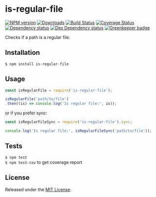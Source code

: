 # is-regular-file

[![NPM version][npm-image]][npm-url] [![Downloads][downloads-image]][npm-url] [![Build Status][travis-image]][travis-url] [![Coverage Status][coveralls-image]][coveralls-url] [![Dependency status][david-dm-image]][david-dm-url] [![Dev Dependency status][david-dm-dev-image]][david-dm-dev-url] [![Greenkeeper badge][greenkeeper-image]][greenkeeper-url]

[npm-url]:https://npmjs.org/package/is-regular-file
[downloads-image]:http://img.shields.io/npm/dm/is-regular-file.svg
[npm-image]:http://img.shields.io/npm/v/is-regular-file.svg
[travis-url]:https://travis-ci.org/moxystudio/node-is-regular-file
[travis-image]:http://img.shields.io/travis/moxystudio/node-is-regular-file/master.svg
[coveralls-url]:https://coveralls.io/r/moxystudio/node-is-regular-file
[coveralls-image]:https://img.shields.io/coveralls/moxystudio/node-is-regular-file/master.svg
[david-dm-url]:https://david-dm.org/moxystudio/node-is-regular-file
[david-dm-image]:https://img.shields.io/david/moxystudio/node-is-regular-file.svg
[david-dm-dev-url]:https://david-dm.org/moxystudio/node-is-regular-file?type=dev
[david-dm-dev-image]:https://img.shields.io/david/dev/moxystudio/node-is-regular-file.svg
[greenkeeper-image]:https://badges.greenkeeper.io/moxystudio/node-is-regular-file.svg
[greenkeeper-url]:https://greenkeeper.io/

Checks if a path is a regular file.


## Installation

`$ npm install is-regular-file`


## Usage

```js
const isRegularFile = require('is-regular-file');

isRegularFile('path/to/file')
.then((is) => console.log('Is regular file:', is));
```

or if you prefer sync:

```js
const isRegularFileSync = require('is-regular-file').sync;

console.log('Is regular file:', isRegularFileSync('path/to/file'));
```

## Tests

`$ npm test`   
`$ npm test-cov` to get coverage report


## License

Released under the [MIT License](http://www.opensource.org/licenses/mit-license.php).
